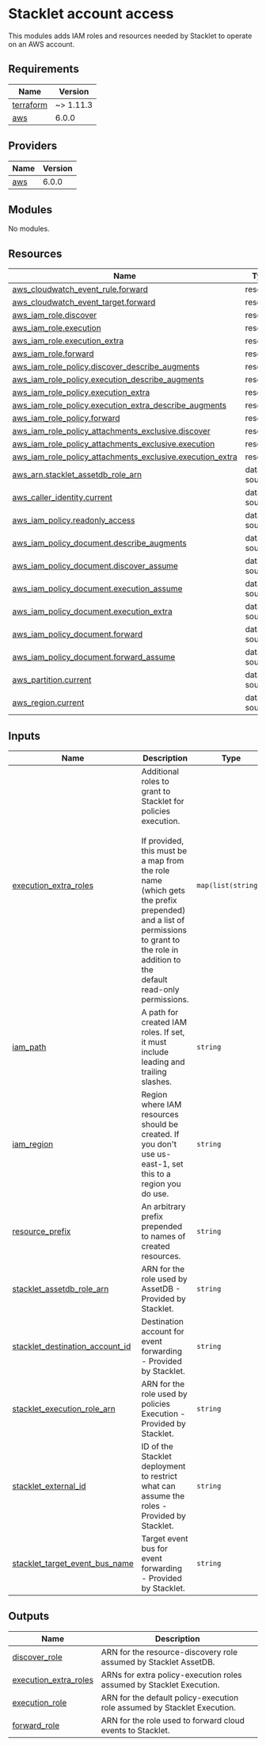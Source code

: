 # Stacklet account access

This modules adds IAM roles and resources needed by Stacklet to operate on an
AWS account.

<!-- BEGIN_TF_DOCS -->
## Requirements

| Name | Version |
|------|---------|
| <a name="requirement_terraform"></a> [terraform](#requirement\_terraform) | ~> 1.11.3 |
| <a name="requirement_aws"></a> [aws](#requirement\_aws) | 6.0.0 |

## Providers

| Name | Version |
|------|---------|
| <a name="provider_aws"></a> [aws](#provider\_aws) | 6.0.0 |

## Modules

No modules.

## Resources

| Name | Type |
|------|------|
| [aws_cloudwatch_event_rule.forward](https://registry.terraform.io/providers/hashicorp/aws/6.0.0/docs/resources/cloudwatch_event_rule) | resource |
| [aws_cloudwatch_event_target.forward](https://registry.terraform.io/providers/hashicorp/aws/6.0.0/docs/resources/cloudwatch_event_target) | resource |
| [aws_iam_role.discover](https://registry.terraform.io/providers/hashicorp/aws/6.0.0/docs/resources/iam_role) | resource |
| [aws_iam_role.execution](https://registry.terraform.io/providers/hashicorp/aws/6.0.0/docs/resources/iam_role) | resource |
| [aws_iam_role.execution_extra](https://registry.terraform.io/providers/hashicorp/aws/6.0.0/docs/resources/iam_role) | resource |
| [aws_iam_role.forward](https://registry.terraform.io/providers/hashicorp/aws/6.0.0/docs/resources/iam_role) | resource |
| [aws_iam_role_policy.discover_describe_augments](https://registry.terraform.io/providers/hashicorp/aws/6.0.0/docs/resources/iam_role_policy) | resource |
| [aws_iam_role_policy.execution_describe_augments](https://registry.terraform.io/providers/hashicorp/aws/6.0.0/docs/resources/iam_role_policy) | resource |
| [aws_iam_role_policy.execution_extra](https://registry.terraform.io/providers/hashicorp/aws/6.0.0/docs/resources/iam_role_policy) | resource |
| [aws_iam_role_policy.execution_extra_describe_augments](https://registry.terraform.io/providers/hashicorp/aws/6.0.0/docs/resources/iam_role_policy) | resource |
| [aws_iam_role_policy.forward](https://registry.terraform.io/providers/hashicorp/aws/6.0.0/docs/resources/iam_role_policy) | resource |
| [aws_iam_role_policy_attachments_exclusive.discover](https://registry.terraform.io/providers/hashicorp/aws/6.0.0/docs/resources/iam_role_policy_attachments_exclusive) | resource |
| [aws_iam_role_policy_attachments_exclusive.execution](https://registry.terraform.io/providers/hashicorp/aws/6.0.0/docs/resources/iam_role_policy_attachments_exclusive) | resource |
| [aws_iam_role_policy_attachments_exclusive.execution_extra](https://registry.terraform.io/providers/hashicorp/aws/6.0.0/docs/resources/iam_role_policy_attachments_exclusive) | resource |
| [aws_arn.stacklet_assetdb_role_arn](https://registry.terraform.io/providers/hashicorp/aws/6.0.0/docs/data-sources/arn) | data source |
| [aws_caller_identity.current](https://registry.terraform.io/providers/hashicorp/aws/6.0.0/docs/data-sources/caller_identity) | data source |
| [aws_iam_policy.readonly_access](https://registry.terraform.io/providers/hashicorp/aws/6.0.0/docs/data-sources/iam_policy) | data source |
| [aws_iam_policy_document.describe_augments](https://registry.terraform.io/providers/hashicorp/aws/6.0.0/docs/data-sources/iam_policy_document) | data source |
| [aws_iam_policy_document.discover_assume](https://registry.terraform.io/providers/hashicorp/aws/6.0.0/docs/data-sources/iam_policy_document) | data source |
| [aws_iam_policy_document.execution_assume](https://registry.terraform.io/providers/hashicorp/aws/6.0.0/docs/data-sources/iam_policy_document) | data source |
| [aws_iam_policy_document.execution_extra](https://registry.terraform.io/providers/hashicorp/aws/6.0.0/docs/data-sources/iam_policy_document) | data source |
| [aws_iam_policy_document.forward](https://registry.terraform.io/providers/hashicorp/aws/6.0.0/docs/data-sources/iam_policy_document) | data source |
| [aws_iam_policy_document.forward_assume](https://registry.terraform.io/providers/hashicorp/aws/6.0.0/docs/data-sources/iam_policy_document) | data source |
| [aws_partition.current](https://registry.terraform.io/providers/hashicorp/aws/6.0.0/docs/data-sources/partition) | data source |
| [aws_region.current](https://registry.terraform.io/providers/hashicorp/aws/6.0.0/docs/data-sources/region) | data source |

## Inputs

| Name | Description | Type | Default | Required |
|------|-------------|------|---------|:--------:|
| <a name="input_execution_extra_roles"></a> [execution\_extra\_roles](#input\_execution\_extra\_roles) | Additional roles to grant to Stacklet for policies execution.<br/><br/>If provided, this must be a map from the role name (which gets the prefix<br/>prepended) and a list of permissions to grant to the role in addition to the<br/>default read-only permissions. | `map(list(string))` | `{}` | no |
| <a name="input_iam_path"></a> [iam\_path](#input\_iam\_path) | A path for created IAM roles. If set, it must include leading and trailing slashes. | `string` | `"/"` | no |
| <a name="input_iam_region"></a> [iam\_region](#input\_iam\_region) | Region where IAM resources should be created. If you don't use us-east-1, set this to a region you do use. | `string` | `"us-east-1"` | no |
| <a name="input_resource_prefix"></a> [resource\_prefix](#input\_resource\_prefix) | An arbitrary prefix prepended to names of created resources. | `string` | n/a | yes |
| <a name="input_stacklet_assetdb_role_arn"></a> [stacklet\_assetdb\_role\_arn](#input\_stacklet\_assetdb\_role\_arn) | ARN for the role used by AssetDB - Provided by Stacklet. | `string` | n/a | yes |
| <a name="input_stacklet_destination_account_id"></a> [stacklet\_destination\_account\_id](#input\_stacklet\_destination\_account\_id) | Destination account for event forwarding - Provided by Stacklet. | `string` | n/a | yes |
| <a name="input_stacklet_execution_role_arn"></a> [stacklet\_execution\_role\_arn](#input\_stacklet\_execution\_role\_arn) | ARN for the role used by policies Execution - Provided by Stacklet. | `string` | n/a | yes |
| <a name="input_stacklet_external_id"></a> [stacklet\_external\_id](#input\_stacklet\_external\_id) | ID of the Stacklet deployment to restrict what can assume the roles - Provided by Stacklet. | `string` | n/a | yes |
| <a name="input_stacklet_target_event_bus_name"></a> [stacklet\_target\_event\_bus\_name](#input\_stacklet\_target\_event\_bus\_name) | Target event bus for event forwarding - Provided by Stacklet. | `string` | `"default"` | no |

## Outputs

| Name | Description |
|------|-------------|
| <a name="output_discover_role"></a> [discover\_role](#output\_discover\_role) | ARN for the resource-discovery role assumed by Stacklet AssetDB. |
| <a name="output_execution_extra_roles"></a> [execution\_extra\_roles](#output\_execution\_extra\_roles) | ARNs for extra policy-execution roles assumed by Stacklet Execution. |
| <a name="output_execution_role"></a> [execution\_role](#output\_execution\_role) | ARN for the default policy-execution role assumed by Stacklet Execution. |
| <a name="output_forward_role"></a> [forward\_role](#output\_forward\_role) | ARN for the role used to forward cloud events to Stacklet. |
<!-- END_TF_DOCS -->
